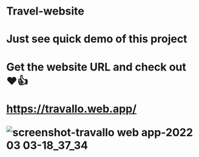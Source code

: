 # Travel-website
<h1>Just see quick demo of this project<h1>
  <p>Get the website URL and check out ❤️👍</p>
  <a href="https://travallo.web.app/" target="_blank">https://travallo.web.app/</a>
  
  
![screenshot-travallo web app-2022 03 03-18_37_34](https://user-images.githubusercontent.com/92398016/156572831-ce378f84-4172-4aa7-844f-4870a11a879b.png)

